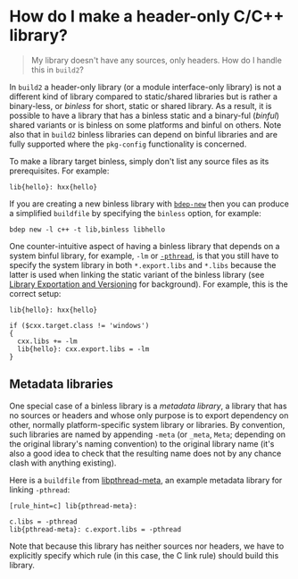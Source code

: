 # How do I make a header-only C/C++ library?

> My library doesn't have any sources, only headers. How do I handle this
> in `build2`?

In `build2` a header-only library (or a module interface-only library) is not
a different kind of library compared to static/shared libraries but is rather
a binary-less, or _binless_ for short, static or shared library. As a result,
it is possible to have a library that has a binless static and a binary-ful
(_binful_) shared variants or is binless on some platforms and binful on
others. Note also that in `build2` binless libraries can depend on binful
libraries and are fully supported where the `pkg-config` functionality is
concerned.

To make a library target binless, simply don't list any source files as its
prerequisites. For example:

```
lib{hello}: hxx{hello}
```

If you are creating a new binless library with [`bdep-new`][bdep-new] then you
can produce a simplified `buildfile` by specifying the `binless` option, for
example:

```
bdep new -l c++ -t lib,binless libhello
```

One counter-intuitive aspect of having a binless library that depends on a
system binful library, for example, `-lm` or [`-pthread`][link-pthread], is
that you still have to specify the system library in both `*.export.libs` and
`*.libs` because the latter is used when linking the static variant of the
binless library (see [Library Exportation and Versioning][intro-lib] for
background). For example, this is the correct setup:

```
lib{hello}: hxx{hello}

if ($cxx.target.class != 'windows')
{
  cxx.libs += -lm
  lib{hello}: cxx.export.libs = -lm
}
```

## Metadata libraries

One special case of a binless library is a _metadata library_, a library that
has no sources or headers and whose only purpose is to export dependency on
other, normally platform-specific system library or libraries. By convention,
such libraries are named by appending `-meta` (or `_meta`, `Meta`; depending
on the original library's naming convention) to the original library name
(it's also a good idea to check that the resulting name does not by any chance
clash with anything existing).

Here is a `buildfile` from [libpthread-meta][libpthread-meta], an example
metadata library for linking `-pthread`:

```
[rule_hint=c] lib{pthread-meta}:

c.libs = -pthread
lib{pthread-meta}: c.export.libs = -pthread
```

Note that because this library has neither sources nor headers, we have to
explicitly specify which rule (in this case, the C link rule) should build
this library.

[bdep-new]: https://build2.org/bdep/doc/bdep-new.xhtml
[link-pthread]: link-pthread.md
[intro-lib]: https://build2.org/build2/doc/build2-build-system-manual.xhtml#intro-lib
[libpthread-meta]: https://github.com/build2-packaging/libpthread-meta
